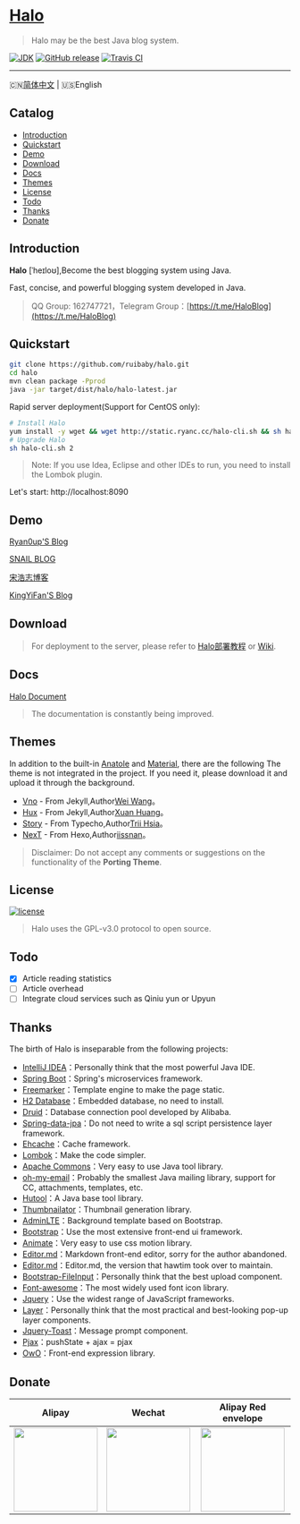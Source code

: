 <h1>
    <a href="#" target="_blank">Halo</a>
</h1>

> Halo may be the best Java blog system.

[![JDK](https://img.shields.io/badge/JDK-1.8-yellow.svg)](#)
[![GitHub release](https://img.shields.io/github/release/ruibaby/halo.svg)](https://github.com/ruibaby/halo/releases)
[![Travis CI](https://img.shields.io/travis/ruibaby/halo.svg)](https://travis-ci.org/ruibaby/halo)

------------------------------
🇨🇳[简体中文](./README.md) | 🇺🇸English

## Catalog

- [Introduction](#introduction)
- [Quickstart](#quickstart)
- [Demo](#demo)
- [Download](#download)
- [Docs](#docs)
- [Themes](#themes)
- [License](#license)
- [Todo](#todo)
- [Thanks](#thanks)
- [Donate](#donate)

## Introduction

**Halo** [ˈheɪloʊ],Become the best blogging system using Java.

Fast, concise, and powerful blogging system developed in Java.

> QQ Group: 162747721，Telegram Group：[https://t.me/HaloBlog](https://t.me/HaloBlog)

## Quickstart

```bash
git clone https://github.com/ruibaby/halo.git
cd halo
mvn clean package -Pprod
java -jar target/dist/halo/halo-latest.jar
```

Rapid server deployment(Support for CentOS only):
```bash
# Install Halo
yum install -y wget && wget http://static.ryanc.cc/halo-cli.sh && sh halo-cli.sh 1
# Upgrade Halo
sh halo-cli.sh 2
```

> Note: If you use Idea, Eclipse and other IDEs to run, you need to install the Lombok plugin.

Let's start: http://localhost:8090

## Demo

[Ryan0up'S Blog](https://ryanc.cc)

[SNAIL BLOG](https://slogc.cc)

[宋浩志博客](http://songhaozhi.com)

[KingYiFan'S Blog](https://blog.cnbuilder.cn)

## Download

> For deployment to the server, please refer to [Halo部署教程](https://ryanc.cc/archives/halo-run-with-git-maven) or [Wiki](https://github.com/ruibaby/halo/wiki).

## Docs

[Halo Document](https://halo-doc.ryanc.cc)

> The documentation is constantly being improved.

## Themes

In addition to the built-in [Anatole](https://github.com/hi-caicai/farbox-theme-Anatole) and [Material](https://github.com/viosey/hexo-theme-material), there are the following The theme is not integrated in the project. If you need it, please download it and upload it through the background.
- [Vno](https://github.com/ruibaby/vno-halo) - From Jekyll,Author[Wei Wang](https://onevcat.com/)。
- [Hux](https://github.com/ruibaby/hux-halo) - From Jekyll,Author[Xuan Huang](https://huangxuan.me/)。
- [Story](https://github.com/ruibaby/story-halo) - From Typecho,Author[Trii Hsia](https://yumoe.com/)。
- [NexT](https://github.com/ruibaby/next-halo) - From Hexo,Author[iissnan](https://notes.iissnan.com/)。

> Disclaimer: Do not accept any comments or suggestions on the functionality of the **Porting Theme**.

## License

[![license](https://img.shields.io/github/license/ruibaby/halo.svg)](https://github.com/ruibaby/halo/blob/master/LICENSE)

> Halo uses the GPL-v3.0 protocol to open source.

## Todo

- [x] Article reading statistics
- [ ] Article overhead
- [ ] Integrate cloud services such as Qiniu yun or Upyun

## Thanks

The birth of Halo is inseparable from the following projects:

- [IntelliJ IDEA](https://www.jetbrains.com/idea/)：Personally think that the most powerful Java IDE.
- [Spring Boot](https://github.com/spring-projects/spring-boot)：Spring's microservices framework.
- [Freemarker](https://freemarker.apache.org/)：Template engine to make the page static.
- [H2 Database](https://github.com/h2database/h2database)：Embedded database, no need to install.
- [Druid](https://github.com/alibaba/druid)：Database connection pool developed by Alibaba.
- [Spring-data-jpa](https://github.com/spring-projects/spring-data-jpa.git)：Do not need to write a sql script persistence layer framework.
- [Ehcache](http://www.ehcache.org/)：Cache framework.
- [Lombok](https://www.projectlombok.org/)：Make the code simpler.
- [Apache Commons](http://commons.apache.org/)：Very easy to use Java tool library.
- [oh-my-email](https://github.com/biezhi/oh-my-email)：Probably the smallest Java mailing library, support for CC, attachments, templates, etc.
- [Hutool](https://github.com/looly/hutool)：A Java base tool library.
- [Thumbnailator](https://github.com/coobird/thumbnailator)：Thumbnail generation library.
- [AdminLTE](https://github.com/almasaeed2010/AdminLTE)：Background template based on Bootstrap.
- [Bootstrap](https://github.com/twbs/bootstrap.git)：Use the most extensive front-end ui framework.
- [Animate](https://github.com/daneden/animate.css.git)：Very easy to use css motion library.
- [Editor.md](https://github.com/pandao/editor.md.git)：Markdown front-end editor, sorry for the author abandoned.
- [Editor.md](https://github.com/hawtim/editor.md)：Editor.md, the version that hawtim took over to maintain.
- [Bootstrap-FileInput](https://github.com/kartik-v/bootstrap-fileinput.git)：Personally think that the best upload component.
- [Font-awesome](https://github.com/FortAwesome/Font-Awesome.git)：The most widely used font icon library.
- [Jquery](https://github.com/jquery/jquery.git)：Use the widest range of JavaScript frameworks.
- [Layer](https://github.com/sentsin/layer.git)：Personally think that the most practical and best-looking pop-up layer components.
- [Jquery-Toast](https://github.com/kamranahmedse/jquery-toast-plugin)：Message prompt component.
- [Pjax](https://github.com/defunkt/jquery-pjax.git)：pushState + ajax = pjax
- [OwO](https://github.com/DIYgod/OwO)：Front-end expression library.

## Donate

| Alipay  | Wechat  | Alipay Red envelope  |
| :------------: | :------------: | :------------: |
| <img src="https://cdn.ryanc.cc/img/github/donate/alipay.png" width="150"/>  | <img src="https://cdn.ryanc.cc/img/github/donate/wechat.png" width="150" />  | <img src="https://cdn.ryanc.cc/img/github/donate/hongbao.png" width="150" />  |
